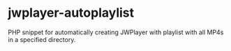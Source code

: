 # jwplayer-autoplaylist
PHP snippet for automatically creating JWPlayer with playlist with all MP4s in a specified directory.
